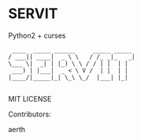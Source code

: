 # SERVIT #

Python2 + curses


```
 ____  _____ ______     _____ _____ 
/ ___|| ____|  _ \ \   / /_ _|_   _|
\___ \|  _| | |_) \ \ / / | |  | |  
 ___) | |___|  _ < \ V /  | |  | |  
|____/|_____|_| \_\ \_/  |___| |_|  
                                   
```


MIT LICENSE

Contributors:

aerth

